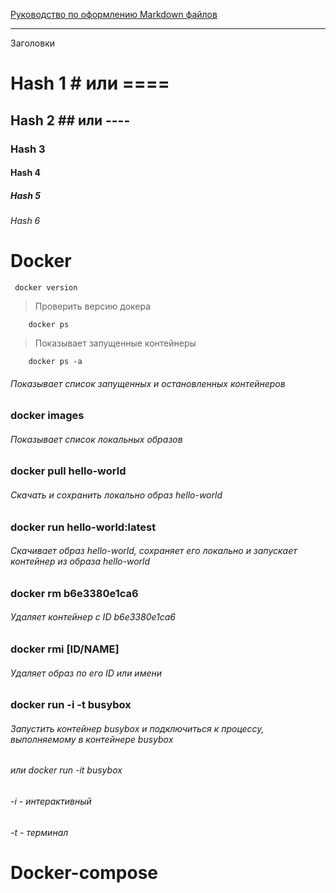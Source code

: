 [Руководство по оформлению Markdown файлов](https://gist.github.com/Jekins/2bf2d0638163f1294637 "Официальный FAQ")

-----------

Заголовки
# Hash 1 # или ====
## Hash 2 ## или ----
### Hash 3 
#### Hash 4
##### Hash 5
###### Hash 6

Docker
=======
     docker version
> Проверить версию докера

        docker ps
> Показывает запущенные контейнеры

        docker ps -a
###### Показывает список запущенных и остановленных контейнеров
### docker images
###### Показывает список локальных образов
### docker pull hello-world
###### Скачать и сохранить локально образ hello-world
### docker run hello-world:latest
###### Скачивает образ hello-world, сохраняет его локально и запускает контейнер из образа hello-world
### docker rm b6e3380e1ca6
###### Удаляет контейнер с ID b6e3380e1ca6
### docker rmi [ID/NAME]
###### Удаляет образ по его ID или имени

### docker run -i -t busybox
###### Запустить контейнер busybox и подключиться к процессу, выполняемому в контейнере busybox 
###### или docker run -it busybox
###### -i - интерактивный
######	-t - терминал


Docker-compose
=============